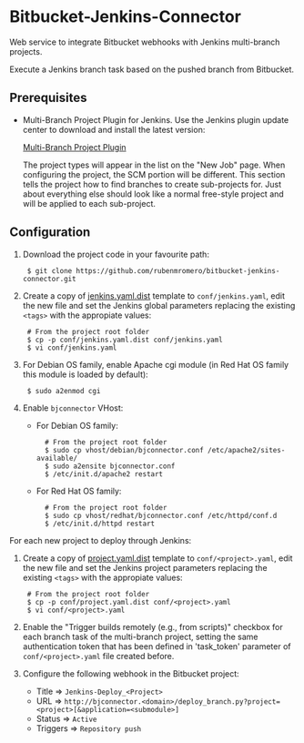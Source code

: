 # Bitbucket-Jenkins-Connector

Web service to integrate Bitbucket webhooks with Jenkins multi-branch projects.

Execute a Jenkins branch task based on the pushed branch from Bitbucket.

## Prerequisites

* Multi-Branch Project Plugin for Jenkins. Use the Jenkins plugin update center to download and install the latest version:

    [Multi-Branch Project Plugin](https://wiki.jenkins-ci.org/display/JENKINS/Multi-Branch+Project+Plugin)

    The project types will appear in the list on the "New Job" page. When configuring the project, the SCM portion will be different. This section tells the project how to find branches to create sub-projects for. Just about everything else should look like a normal free-style project and will be applied to each sub-project.

## Configuration

1. Download the project code in your favourite path:

        $ git clone https://github.com/rubenmromero/bitbucket-jenkins-connector.git

2. Create a copy of [jenkins.yaml.dist](conf/jenkins.yaml.dist) template to `conf/jenkins.yaml`, edit the new file and set the Jenkins global parameters replacing the existing `<tags>` with the appropiate values:

        # From the project root folder
        $ cp -p conf/jenkins.yaml.dist conf/jenkins.yaml
        $ vi conf/jenkins.yaml

3. For Debian OS family, enable Apache cgi module (in Red Hat OS family this module is loaded by default):

        $ sudo a2enmod cgi

4. Enable `bjconnector` VHost:

    * For Debian OS family:

            # From the project root folder
            $ sudo cp vhost/debian/bjconnector.conf /etc/apache2/sites-available/
            $ sudo a2ensite bjconnector.conf
            $ /etc/init.d/apache2 restart

    * For Red Hat OS family:

            # From the project root folder
            $ sudo cp vhost/redhat/bjconnector.conf /etc/httpd/conf.d
            $ /etc/init.d/httpd restart

For each new project to deploy through Jenkins:

1. Create a copy of [project.yaml.dist](conf/project.yaml.dist) template to `conf/<project>.yaml`, edit the new file and set the Jenkins project parameters replacing the existing `<tags>` with the appropiate values:

        # From the project root folder
        $ cp -p conf/project.yaml.dist conf/<project>.yaml
        $ vi conf/<project>.yaml

2. Enable the "Trigger builds remotely (e.g., from scripts)" checkbox for each branch task of the multi-branch project, setting the same authentication token that has been defined in 'task_token' parameter of `conf/<project>.yaml` file created before.

3. Configure the following webhook in the Bitbucket project:

    * Title => `Jenkins-Deploy_<Project>`
    * URL => `http://bjconnector.<domain>/deploy_branch.py?project=<project>[&application=<submodule>]`
    * Status => `Active`
    * Triggers => `Repository push`
